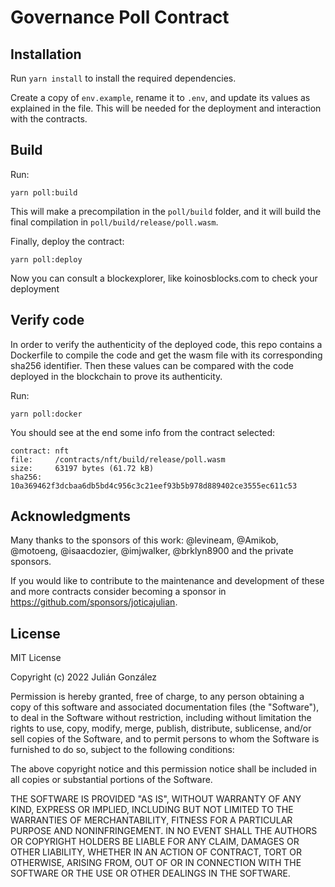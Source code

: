# Governance Poll Contract

## Installation

Run `yarn install` to install the required dependencies.

Create a copy of `env.example`, rename it to `.env`, and update its values as explained in the file. This will be needed for the deployment and interaction with the contracts.

## Build

Run:

```
yarn poll:build
```

This will make a precompilation in the `poll/build` folder, and it will build the final compilation in `poll/build/release/poll.wasm`.

Finally, deploy the contract:

```
yarn poll:deploy
```

Now you can consult a blockexplorer, like koinosblocks.com to check your deployment

## Verify code

In order to verify the authenticity of the deployed code, this repo contains a Dockerfile to compile the code and get the wasm file with its corresponding sha256 identifier. Then these values can be compared with the code deployed in the blockchain to prove its authenticity.

Run:

```
yarn poll:docker
```

You should see at the end some info from the contract selected:

```
contract: nft
file:     /contracts/nft/build/release/poll.wasm
size:     63197 bytes (61.72 kB)
sha256:   10a369462f3dcbaa6db5bd4c956c3c21eef93b5b978d889402ce3555ec611c53
```

## Acknowledgments

Many thanks to the sponsors of this work: @levineam, @Amikob, @motoeng, @isaacdozier, @imjwalker, @brklyn8900 and the private sponsors.

If you would like to contribute to the maintenance and development of these and more contracts consider becoming a sponsor in https://github.com/sponsors/joticajulian.

## License

MIT License

Copyright (c) 2022 Julián González

Permission is hereby granted, free of charge, to any person obtaining a copy
of this software and associated documentation files (the "Software"), to deal
in the Software without restriction, including without limitation the rights
to use, copy, modify, merge, publish, distribute, sublicense, and/or sell
copies of the Software, and to permit persons to whom the Software is
furnished to do so, subject to the following conditions:

The above copyright notice and this permission notice shall be included in all
copies or substantial portions of the Software.

THE SOFTWARE IS PROVIDED "AS IS", WITHOUT WARRANTY OF ANY KIND, EXPRESS OR
IMPLIED, INCLUDING BUT NOT LIMITED TO THE WARRANTIES OF MERCHANTABILITY,
FITNESS FOR A PARTICULAR PURPOSE AND NONINFRINGEMENT. IN NO EVENT SHALL THE
AUTHORS OR COPYRIGHT HOLDERS BE LIABLE FOR ANY CLAIM, DAMAGES OR OTHER
LIABILITY, WHETHER IN AN ACTION OF CONTRACT, TORT OR OTHERWISE, ARISING FROM,
OUT OF OR IN CONNECTION WITH THE SOFTWARE OR THE USE OR OTHER DEALINGS IN THE
SOFTWARE.
